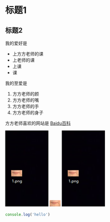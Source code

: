 # 标题1
## 标题2

我的爱好是

* 上方方老师的课
* 上老师的课
* 上课
* 课

我的至爱是


1. 方方老师的颜
2. 方方老师的嘴
3. 方方老师的手
4. 方方老师的身子

方方老师喜欢的网站是 [Baidu百科](https://baike.baidu.com/item/%E9%BB%91%E4%B8%9D%E8%A2%9C/10849245)

![图片](2.png)
![图片](1.png)
![图片](2.png)
```javascript
console.log('hello')
```